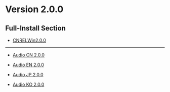 # Version 2.0.0

## Full-Install Section

- [CNRELWin2.0.0](https://autopatchcn.yuanshen.com/client_app/pc_mihoyo/20210721_3aacc245ccfe47c7/YuanShen_2.0.0.zip)

----

- [Audio CN 2.0.0](https://autopatchcn.yuanshen.com/client_app/pc_mihoyo/20210721_3aacc245ccfe47c7/Audio_Chinese_2.0.0.zip)

- [Audio EN 2.0.0](https://autopatchcn.yuanshen.com/client_app/pc_mihoyo/20210721_3aacc245ccfe47c7/Audio_English(US)_2.0.0.zip)

- [Audio JP 2.0.0](https://autopatchcn.yuanshen.com/client_app/pc_mihoyo/20210721_3aacc245ccfe47c7/Audio_Japanese_2.0.0.zip)

- [Audio KO 2.0.0](https://autopatchcn.yuanshen.com/client_app/pc_mihoyo/20210721_3aacc245ccfe47c7/Audio_Korean_2.0.0.zip)
